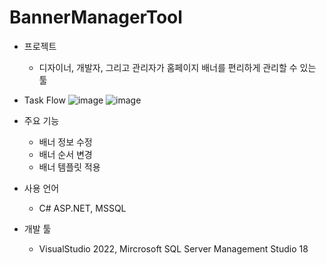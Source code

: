 # BannerManagerTool

- 프로젝트
  - 디자이너, 개발자, 그리고 관리자가 홈페이지 배너를 편리하게 관리할 수 있는 툴
  
- Task Flow
  ![image](https://user-images.githubusercontent.com/57517612/157386859-3e27020e-4aa2-42dc-9d28-47ad7a2d7be5.png)
  ![image](https://user-images.githubusercontent.com/57517612/157386886-4c531984-675d-431b-bd57-43716b82cc20.png)

- 주요 기능
  - 배너 정보 수정
  - 배너 순서 변경
  - 배너 템플릿 적용

- 사용 언어
  - C# ASP.NET, MSSQL

- 개발 툴
  - VisualStudio 2022, Mircrosoft SQL Server Management Studio 18
